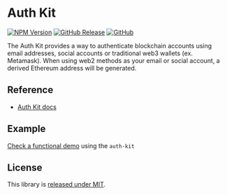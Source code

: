 # Auth Kit

[![NPM Version](https://badge.fury.io/js/%40safe-global%2Fauth-kit.svg)](https://badge.fury.io/js/%40safe-global%2Fauth-kit)
[![GitHub Release](https://img.shields.io/github/release/safe-global/account-abstraction-sdk.svg?style=flat)](https://github.com/safe-global/account-abstraction-sdk/releases)
[![GitHub](https://img.shields.io/github/license/safe-global/account-abstraction-sdk)](https://github.com/safe-global/account-abstraction-sdk/blob/main/LICENSE.md)

The Auth Kit provides a way to authenticate blockchain accounts using email addresses, social accounts or traditional web3 wallets (ex. Metamask). When using web2 methods as your email or social account, a derived Ethereum address will be generated.

## Reference

  - [Auth Kit docs](https://docs.gnosis-safe.io/learn/safe-core-account-abstraction-sdk/auth-kit)

## Example

[Check a functional demo](https://github.com/safe-global/account-abstraction-sdk/tree/dev/packages/auth-kit/example) using the `auth-kit`

## License

This library is [released under MIT](https://github.com/safe-global/account-abstraction-sdk/blob/main/LICENSE.md).